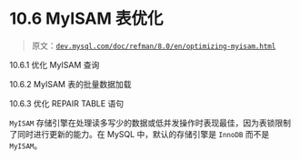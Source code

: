 # 10.6 MyISAM 表优化

> 原文：[`dev.mysql.com/doc/refman/8.0/en/optimizing-myisam.html`](https://dev.mysql.com/doc/refman/8.0/en/optimizing-myisam.html)

10.6.1 优化 MyISAM 查询

10.6.2 MyISAM 表的批量数据加载

10.6.3 优化 REPAIR TABLE 语句

`MyISAM` 存储引擎在处理读多写少的数据或低并发操作时表现最佳，因为表锁限制了同时进行更新的能力。在 MySQL 中，默认的存储引擎是 `InnoDB` 而不是 `MyISAM`。
